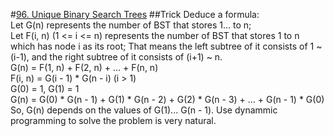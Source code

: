 #[96. Unique Binary Search Trees](https://leetcode.com/problems/unique-binary-search-trees/description/)
##Trick
Deduce a formula:  
Let G(n) represents the number of BST that stores 1... to n;  
Let F(i, n) (1 <= i <= n) represents the number of BST that stores 1 to n which has node i as its root; That means the left subtree of it consists of 1 ~ (i-1), and the right subtree of it consists of (i+1) ~ n.   
G(n) = F(1, n) + F(2, n) + ... + F(n, n)   
F(i, n) = G(i - 1) * G(n - i) (i > 1)   
G(0) = 1, G(1) = 1  
G(n) = G(0) * G(n - 1) + G(1) * G(n - 2) + G(2) * G(n - 3) + ... + G(n - 1) * G(0)   
So, G(n) depends on the values of G(1)... G(n - 1). Use dynammic programming to solve the problem is very natural.
